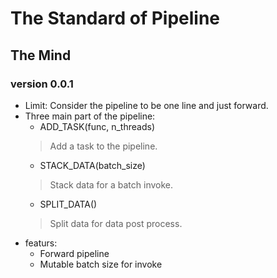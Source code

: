 # The Standard of Pipeline

## The Mind
### version 0.0.1
- Limit: Consider the pipeline to be one line and just forward.
- Three main part of the pipeline:
    - ADD_TASK(func, n_threads)
    > Add a task to the pipeline. 
    - STACK_DATA(batch_size)
    > Stack data for a batch invoke.
    - SPLIT_DATA()
    > Split data for data post process.
- featurs:
    - Forward pipeline
    - Mutable batch size for invoke
